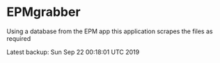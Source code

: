 # EPMgrabber
Using a database from the EPM app this application scrapes the files as required


Latest backup: Sun Sep 22 00:18:01 UTC 2019
